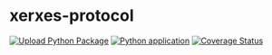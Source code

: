 # xerxes-protocol

[![Upload Python Package](https://github.com/metrotech-sk/xerxes-protocol/actions/workflows/python-publish.yml/badge.svg)](https://github.com/metrotech-sk/xerxes-protocol/actions/workflows/python-publish.yml)
[![Python application](https://github.com/metrotech-sk/xerxes-protocol/actions/workflows/python-app.yml/badge.svg)](https://github.com/metrotech-sk/xerxes-protocol/actions/workflows/python-app.yml)
[![Coverage Status](https://coveralls.io/repos/github/metrotech-sk/xerxes-protocol/badge.svg?branch=main)](https://coveralls.io/github/metrotech-sk/xerxes-protocol?branch=main)